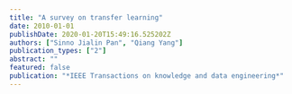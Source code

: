 ```yaml
---
title: "A survey on transfer learning"
date: 2010-01-01
publishDate: 2020-01-20T15:49:16.525202Z
authors: ["Sinno Jialin Pan", "Qiang Yang"]
publication_types: ["2"]
abstract: ""
featured: false
publication: "*IEEE Transactions on knowledge and data engineering*"
---
```


